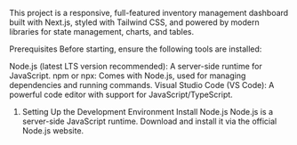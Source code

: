 This project is a responsive, full-featured inventory management dashboard built with Next.js, styled with Tailwind CSS, and powered by modern libraries for state management, charts, and tables.

Prerequisites
Before starting, ensure the following tools are installed:

Node.js (latest LTS version recommended): A server-side runtime for JavaScript.
npm or npx: Comes with Node.js, used for managing dependencies and running commands.
Visual Studio Code (VS Code): A powerful code editor with support for JavaScript/TypeScript.

1. Setting Up the Development Environment
Install Node.js
Node.js is a server-side JavaScript runtime.
Download and install it via the official Node.js website.